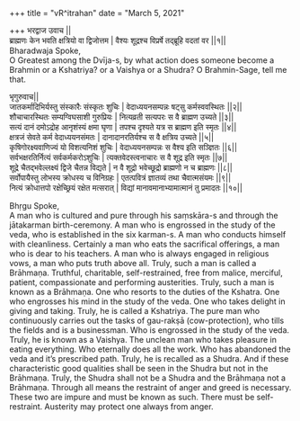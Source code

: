 +++
title = "vR^itrahan"
date = "March 5, 2021"

+++
भरद्वाज उवाच \|\|  
ब्राह्मणः केन भवति क्षत्रियो वा द्विजोत्तम \| वैश्यः शूद्रश्च विप्रर्षे
तद्ब्रूहि वदतां वर \|\|१\|\|   
Bharadwaja Spoke,  
O Greatest among the Dvīja-s, by what action does someone become a
Brahmin or a Kshatriya? or a Vaishya or a Shudra? O Brahmin-Sage, tell
me that.  
  
  
भृगुरुवाच\|\|  
जातकर्मादिभिर्यस्तु संस्कारैः संस्कृतः शुचिः \| वेदाध्ययनसम्पन्नः षट्सु
कर्मस्ववस्थितः \|\|२\|\|  
शौचाचारस्थितः सम्यग्विघसाशी गुरुप्रियः \| नित्यव्रती सत्यपरः स वै
ब्राह्मण उच्यते \|\|३\|\|  
सत्यं दानं दमोऽद्रोह आनृशंस्यं क्षमा घृणा \| तपश्च दृश्यते यत्र स
ब्राह्मण इति स्मृतः \|\|४\|\|  
क्षत्रजं सेवते कर्म वेदाध्ययनसंमतः \| दानादानरतिर्यश्च स वै क्षत्रिय
उच्यते \|\|५\|\|  
कृषिगोरक्ष्यवाणिज्यं यो विशत्यनिशं शुचिः \| वेदाध्ययनसम्पन्नः स वैश्य
इति सञ्ज्ञितः \|\|६\|\|  
सर्वभक्षरतिर्नित्यं सर्वकर्मकरोऽशुचिः \| त्यक्तवेदस्त्वनाचारः स वै शूद्र
इति स्मृतः \|\|७\|\|  
शूद्रे चैतद्भवेल्लक्ष्यं द्विजे चैतन्न विद्यते \| न वै शूद्रो
भवेच्छूद्रो ब्राह्मणो न च ब्राह्मणः \|\|८\|\|  
सर्वोपायैस्तु लोभस्य क्रोधस्य च विनिग्रहः \| एतत्पवित्रं ज्ञातव्यं तथा
चैवात्मसंयमः \|\|९\|\|  
नित्यं क्रोधात्तपो रक्षेच्छ्रियं रक्षेत मत्सरात् \| विद्यां
मानावमानाभ्यामात्मानं तु प्रमादतः \|\|१०\|\|   
  
Bhṛgu Spoke,  
A man who is cultured and pure through his saṃskāra-s and through the
jātakarman birth-ceremony. A man who is engrossed in the study of the
veda, who is established in the six karman-s. A man who conducts himself
with cleanliness. Certainly a man who eats the sacrifical offerings, a
man who is dear to his teachers. A man who is always engaged in
religious vows, a man who puts truth above all. Truly, such a man is
called a Brāhmaṇa. Truthful, charitable, self-restrained, free from
malice, merciful, patient, compassionate and performing austerities.
Truly, such a man is known as a Brāhmaṇa. One who resorts to the duties
of the Kshatra. One who engrosses his mind in the study of the veda. One
who takes delight in giving and taking. Truly, he is called a Kshatriya.
The pure man who continuously carries out the tasks of gau-rakṣā
(cow-protection), who tills the fields and is a businessman. Who is
engrossed in the study of the veda. Truly, he is known as a Vaishya. The
unclean man who takes pleasure in eating everything. Who eternally does
all the work. Who has abandoned the veda and it’s prescribed path.
Truly, he is recalled as a Shudra. And if these characteristic good
qualities shall be seen in the Shudra but not in the Brāhmaṇa. Truly,
the Shudra shall not be a Shudra and the Brāhmaṇa not a Brāhmaṇa.
Through all means the restraint of anger and greed is necessary. These
two are impure and must be known as such. There must be self-restraint.
Austerity may protect one always from anger.

